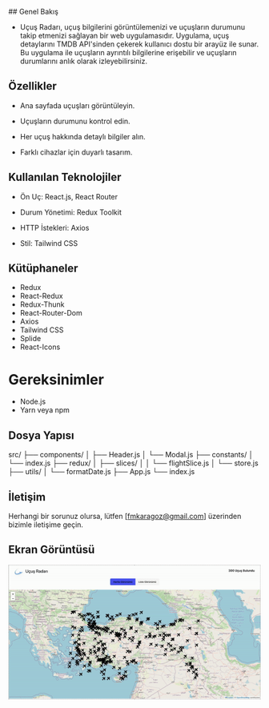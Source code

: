 ## Genel Bakış

- Uçuş Radarı, uçuş bilgilerini görüntülemenizi ve uçuşların durumunu takip etmenizi sağlayan bir web uygulamasıdır. Uygulama, uçuş detaylarını TMDB API'sinden çekerek kullanıcı dostu bir arayüz ile sunar. Bu uygulama ile uçuşların ayrıntılı bilgilerine erişebilir ve uçuşların durumlarını anlık olarak izleyebilirsiniz.

## Özellikler

- Ana sayfada uçuşları görüntüleyin.

- Uçuşların durumunu kontrol edin.

- Her uçuş hakkında detaylı bilgiler alın.

- Farklı cihazlar için duyarlı tasarım.

## Kullanılan Teknolojiler

- Ön Uç: React.js, React Router

- Durum Yönetimi: Redux Toolkit

- HTTP İstekleri: Axios

- Stil: Tailwind CSS

## Kütüphaneler

- Redux
- React-Redux
- Redux-Thunk
- React-Router-Dom
- Axios
- Tailwind CSS
- Splide
- React-Icons

# Gereksinimler

- Node.js
- Yarn veya npm

## Dosya Yapısı

src/
├── components/
│ ├── Header.js
│ └── Modal.js
├── constants/
│ └── index.js
├── redux/
│ ├── slices/
│ │ └── flightSlice.js
│ └── store.js
├── utils/
│ └── formatDate.js
├── App.js
└── index.js

## İletişim

Herhangi bir sorunuz olursa, lütfen [fmkaragoz@gmail.com] üzerinden bizimle iletişime geçin.

## Ekran Görüntüsü

![Uçak Radar Sistemi](/public/Fly_Radar.gif)
